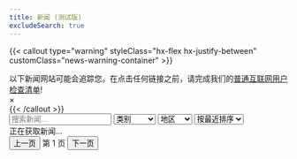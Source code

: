 ```yaml
---
title: 新闻 (测试版)
excludeSearch: true
---
```

{{< callout type="warning" styleClass="hx-flex hx-justify-between" customClass="news-warning-container" >}}
  <div>以下新闻网站可能会追踪您。在点击任何链接之前，请完成我们的<a href="../checklists/?m=casual-internet-user">普通互联网用户检查清单</a>!</div> 
  <div class="news-warning-close">&times;</div>
{{< /callout >}}

<div class="news-top-bar">
    <input type="text" id="search" placeholder="搜索新闻..." oninput="filterNews()" />
    <select id="category" onchange="filterNews()">
        <option value="">类别</option>
        <option value="Data Breaches">数据泄露</option>
        <option value="Privacy">隐私</option>
        <option value="Cyber Security">网络安全</option>
    </select>
    <select id="region" onchange="filterNews()">
        <option value="">地区</option>
        <option value="North America">北美</option>
        <option value="South America">南美</option>
        <option value="Africa">非洲</option>
        <option value="Middle East">中东</option>
        <option value="United Kingdom">英国</option>
        <option value="Asia">亚洲</option>
        <option value="Oceania">大洋洲</option>
        <option value="Europe">欧洲</option>
    </select>
    <select id="sort" onchange="filterNews()">
        <option value="recent">按最近排序</option>
        <option value="oldest">按最旧排序</option>
    </select>
</div>

<div id="news-loading-message" class="hx-text-center hx-my-4 hx-text-2xl">正在获取新闻...</div>
<div id="news-container" class="news-container"></div>

<div class="news-pagination">
    <button id="prev" onclick="changePage(-1)">上一页</button>
    <span id="news-page-info">第 1 页</span>
    <button id="next" onclick="changePage(1)">下一页</button>
</div>
